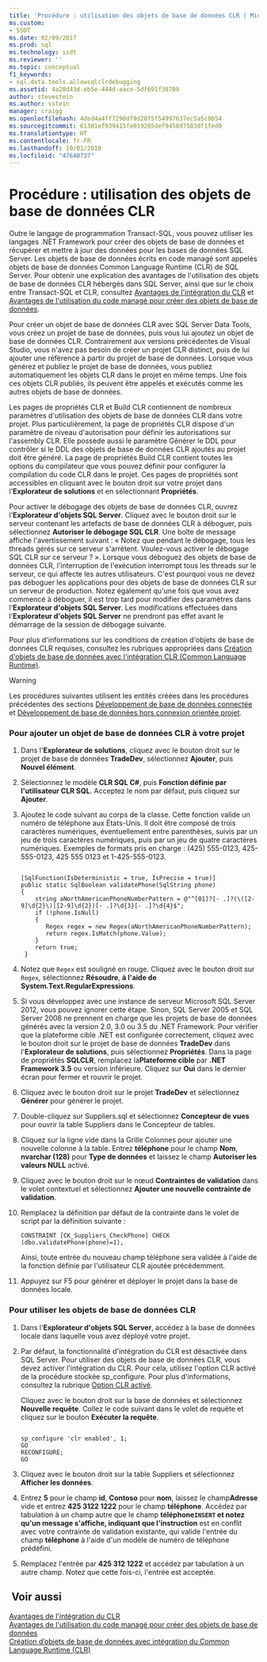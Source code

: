 ```yaml
---
title: 'Procédure : utilisation des objets de base de données CLR | Microsoft Docs'
ms.custom:
- SSDT
ms.date: 02/09/2017
ms.prod: sql
ms.technology: ssdt
ms.reviewer: ''
ms.topic: conceptual
f1_keywords:
- sql.data.tools.allowsqlclrdebugging
ms.assetid: 4a28d43d-eb5e-444d-aace-5df691f38709
author: stevestein
ms.author: sstein
manager: craigg
ms.openlocfilehash: 4ded4a4ff7298df9d28f5f54997637ec5a5c0b54
ms.sourcegitcommit: 61381ef939415fe019285def9450d7583df1fed0
ms.translationtype: HT
ms.contentlocale: fr-FR
ms.lasthandoff: 10/01/2018
ms.locfileid: "47640737"
---
```

# <a name="how-to-work-with-clr-database-objects"></a>Procédure : utilisation des objets de base de données CLR
Outre le langage de programmation Transact\-SQL, vous pouvez utiliser les langages .NET Framework pour créer des objets de base de données et récupérer et mettre à jour des données pour les bases de données SQL Server. Les objets de base de données écrits en code managé sont appelés objets de base de données Common Language Runtime (CLR) de SQL Server. Pour obtenir une explication des avantages de l'utilisation des objets de base de données CLR hébergés dans SQL Server, ainsi que sur le choix entre Transact\-SQL et CLR, consultez [Avantages de l'intégration du CLR](../relational-databases/clr-integration/clr-integration-overview.md) et [Avantages de l'utilisation du code managé pour créer des objets de base de données](http://msdn.microsoft.com/en-us/library/k2e1fb36.aspx).  
  
Pour créer un objet de base de données CLR avec SQL Server Data Tools, vous créez un projet de base de données, puis vous lui ajoutez un objet de base de données CLR. Contrairement aux versions précédentes de Visual Studio, vous n'avez pas besoin de créer un projet CLR distinct, puis de lui ajouter une référence à partir du projet de base de données. Lorsque vous générez et publiez le projet de base de données, vous publiez automatiquement les objets CLR dans le projet en même temps. Une fois ces objets CLR publiés, ils peuvent être appelés et exécutés comme les autres objets de base de données.  
  
Les pages de propriétés CLR et Build CLR contiennent de nombreux paramètres d'utilisation des objets de base de données CLR dans votre projet. Plus particulièrement, la page de propriétés CLR dispose d'un paramètre de niveau d'autorisation pour définir les autorisations sur l'assembly CLR. Elle possède aussi le paramètre Générer le DDL pour contrôler si le DDL des objets de base de données CLR ajoutés au projet doit être généré. La page de propriétés Build CLR contient toutes les options du compilateur que vous pouvez définir pour configurer la compilation du code CLR dans le projet. Ces pages de propriétés sont accessibles en cliquant avec le bouton droit sur votre projet dans l'**Explorateur de solutions** et en sélectionnant **Propriétés**.  
  
Pour activer le débogage des objets de base de données CLR, ouvrez l'**Explorateur d'objets SQL Server**. Cliquez avec le bouton droit sur le serveur contenant les artefacts de base de données CLR à déboguer, puis sélectionnez **Autoriser le débogage SQL CLR**. Une boîte de message affiche l'avertissement suivant : « Notez que pendant le débogage, tous les threads gérés sur ce serveur s'arrêtent. Voulez-vous activer le débogage SQL CLR sur ce serveur ? ». Lorsque vous déboguez des objets de base de données CLR, l'interruption de l'exécution interrompt tous les threads sur le serveur, ce qui affecte les autres utilisateurs. C'est pourquoi vous ne devez pas déboguer les applications pour des objets de base de données CLR sur un serveur de production. Notez également qu'une fois que vous avez commencé à déboguer, il est trop tard pour modifier des paramètres dans l'**Explorateur d'objets SQL Server**. Les modifications effectuées dans l'**Explorateur d'objets SQL Server** ne prendront pas effet avant le démarrage de la session de débogage suivante.  
  
Pour plus d'informations sur les conditions de création d'objets de base de données CLR requises, consultez les rubriques appropriées dans [Création d'objets de base de données avec l'intégration CLR (Common Language Runtime)](http://msdn.microsoft.com/en-us/library/ms131046.aspx).  
  
> [!WARNING]  
> Les procédures suivantes utilisent les entités créées dans les procédures précédentes des sections [Développement de base de données connectée](../ssdt/connected-database-development.md) et [Développement de base de données hors connexion orientée projet](../ssdt/project-oriented-offline-database-development.md).  
  
### <a name="to-add-a-clr-database-object-to-your-project"></a>Pour ajouter un objet de base de données CLR à votre projet  
  
1.  Dans l'**Explorateur de solutions**, cliquez avec le bouton droit sur le projet de base de données **TradeDev**, sélectionnez **Ajouter**, puis **Nouvel élément**.  
  
2.  Sélectionnez le modèle **CLR SQL C#**, puis **Fonction définie par l'utilisateur CLR SQL**. Acceptez le nom par défaut, puis cliquez sur **Ajouter**.  
  
3.  Ajoutez le code suivant au corps de la classe. Cette fonction valide un numéro de téléphone aux États-Unis. Il doit être composé de trois caractères numériques, éventuellement entre parenthèses, suivis par un jeu de trois caractères numériques, puis par un jeu de quatre caractères numériques. Exemples de formats pris en charge : (425) 555-0123, 425-555-0123, 425 555 0123 et 1-425-555-0123.  
  
    ```  
  
    [SqlFunction(IsDeterministic = true, IsPrecise = true)]  
    public static SqlBoolean validatePhone(SqlString phone)  
    {  
        string aNorthAmericanPhoneNumberPattern = @"^[01]?[- .]?(\([2-9]\d{2}\)|[2-9]\d{2})[- .]?\d{3}[- .]?\d{4}$";  
        if (!phone.IsNull)  
        {  
           Regex regex = new Regex(aNorthAmericanPhoneNumberPattern);  
           return regex.IsMatch(phone.Value);  
        }  
        return true;  
     }  
    ```  
  
4.  Notez que `Regex` est souligné en rouge. Cliquez avec le bouton droit sur `Regex`, sélectionnez **Résoudre**, **à l'aide de System.Text.RegularExpressions**.  
  
5.  Si vous développez avec une instance de serveur Microsoft SQL Server 2012, vous pouvez ignorer cette étape. Sinon, SQL Server 2005 et SQL Server 2008 ne prennent en charge que les projets de base de données générés avec la version 2.0, 3.0 ou 3.5 du .NET Framework. Pour vérifier que la plateforme cible .NET est configurée correctement, cliquez avec le bouton droit sur le projet de base de données **TradeDev** dans l'**Explorateur de solutions**, puis sélectionnez **Propriétés**. Dans la page de propriétés **SQLCLR**, remplacez la**Plateforme cible** par **.NET Framework 3.5** ou version inférieure. Cliquez sur **Oui** dans le dernier écran pour fermer et rouvrir le projet.  
  
6.  Cliquez avec le bouton droit sur le projet **TradeDev** et sélectionnez **Générer** pour générer le projet.  
  
7.  Double-cliquez sur Suppliers.sql et sélectionnez **Concepteur de vues** pour ouvrir la table Suppliers dans le Concepteur de tables.  
  
8.  Cliquez sur la ligne vide dans la Grille Colonnes pour ajouter une nouvelle colonne à la table. Entrez **téléphone** pour le champ **Nom**, **nvarchar (128)** pour **Type de données** et laissez le champ **Autoriser les valeurs NULL** activé.  
  
9. Cliquez avec le bouton droit sur le nœud **Contraintes de validation** dans le volet contextuel et sélectionnez **Ajouter une nouvelle contrainte de validation**.  
  
10. Remplacez la définition par défaut de la contrainte dans le volet de script par la définition suivante :  
  
    ```  
    CONSTRAINT [CK_Suppliers_CheckPhone] CHECK (dbo.validatePhone(phone)=1),  
    ```  
  
    Ainsi, toute entrée du nouveau champ téléphone sera validée à l'aide de la fonction définie par l'utilisateur CLR ajoutée précédemment.  
  
11. Appuyez sur F5 pour générer et déployer le projet dans la base de données locale.  
  
### <a name="to-use-clr-database-objects"></a>Pour utiliser les objets de base de données CLR  
  
1.  Dans l'**Explorateur d'objets SQL Server**, accédez à la base de données locale dans laquelle vous avez déployé votre projet.  
  
2.  Par défaut, la fonctionnalité d'intégration du CLR est désactivée dans SQL Server. Pour utiliser des objets de base de données CLR, vous devez activer l'intégration du CLR. Pour cela, utilisez l'option CLR activé de la procédure stockée sp_configure. Pour plus d'informations, consultez la rubrique [Option CLR activé](../relational-databases/clr-integration/clr-integration-enabling.md).  
  
    Cliquez avec le bouton droit sur la base de données et sélectionnez **Nouvelle requête**. Collez le code suivant dans le volet de requête et cliquez sur le bouton **Exécuter la requête**.  
  
    ```  
  
    sp_configure 'clr enabled', 1;  
    GO  
    RECONFIGURE;  
    GO  
    ```  
  
3.  Cliquez avec le bouton droit sur la table Suppliers et sélectionnez **Afficher les données**.  
  
4.  Entrez **5** pour le champ **id**, **Contoso** pour **nom**, laissez le champ**Adresse** vide et entrez **425 3122 1222** pour le champ **téléphone**. Accédez par tabulation à un champ autre que le champ **téléphone`INSERT` et notez qu'un message s'affiche, indiquant que l'instruction**  est en conflit avec votre contrainte de validation existante, qui valide l'entrée du champ **téléphone** à l'aide d'un modèle de numéro de téléphone prédéfini.  
  
5.  Remplacez l'entrée par **425 312 1222** et accédez par tabulation à un autre champ. Notez que cette fois-ci, l'entrée est acceptée.  
  
## <a name="see-also"></a> Voir aussi  
[Avantages de l'intégration du CLR](../relational-databases/clr-integration/clr-integration-overview.md)  
[Avantages de l'utilisation du code managé pour créer des objets de base de données](http://msdn.microsoft.com/en-us/library/k2e1fb36.aspx)  
[Création d’objets de base de données avec intégration du Common Language Runtime (CLR)](http://msdn.microsoft.com/en-us/library/ms131046.aspx)  
  
